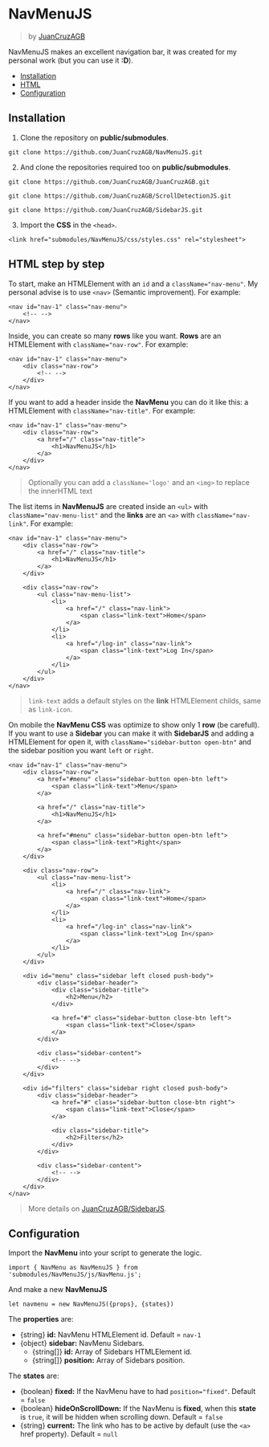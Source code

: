 # NavMenuJS
> by [JuanCruzAGB](https://github.com/JuanCruzAGB)

NavMenuJS makes an excellent navigation bar, it was created for my personal work (but you can use it **:D**).

 - [Installation](#installation)
 - [HTML](#html-step-by-step)
 - [Configuration](#configuration)
  

## Installation

 1. Clone the repository on **public/submodules**.
```
git clone https://github.com/JuanCruzAGB/NavMenuJS.git
```
 2. And clone the repositories required too on **public/submodules**.
```
git clone https://github.com/JuanCruzAGB/JuanCruzAGB.git

git clone https://github.com/JuanCruzAGB/ScrollDetectionJS.git

git clone https://github.com/JuanCruzAGB/SidebarJS.git
```
 3. Import the **CSS** in the `<head>`.
```
<link href="submodules/NavMenuJS/css/styles.css" rel="stylesheet">
```
## HTML step by step
To start, make an HTMLElement with an `id` and a `className="nav-menu"`. My personal advise is to use `<nav>` (Semantic improvement).
For example:
```
<nav id="nav-1" class="nav-menu">
	<!-- -->
</nav>
```
Inside, you can create so many **rows** like you want. **Rows** are an HTMLElement with `className="nav-row"`.
For example:
```
<nav id="nav-1" class="nav-menu">
	<div class="nav-row">
		<!-- -->
	</div>
</nav>
```
If you want to add a header inside the **NavMenu** you can do it like this: a HTMLElement with `className="nav-title"`.
For example:
```
<nav id="nav-1" class="nav-menu">
	<div class="nav-row">
		<a href="/" class="nav-title">
			<h1>NavMenuJS</h1>
		</a>
	</div>
</nav>
```
> Optionally you can add a `className='logo'` and an `<img>` to replace the innerHTML text

The list items in **NavMenuJS** are created inside an `<ul>` with `className="nav-menu-list"` and the **links** are an `<a>` with `className="nav-link"`.
For example:
```
<nav id="nav-1" class="nav-menu">
	<div class="nav-row">
		<a href="/" class="nav-title">
			<h1>NavMenuJS</h1>
		</a>
	</div>

	<div class="nav-row">
		<ul class="nav-menu-list">
			<li>
				<a href="/" class="nav-link">
					<span class="link-text">Home</span>
				</a>
			</li>
			<li>
				<a href="/log-in" class="nav-link">
					<span class="link-text">Log In</span>
				</a>
			</li>
		</ul>
	</div>
</nav>
```
> `link-text` adds a default styles on the **link** HTMLElement childs, same as `link-icon`.

On mobile the **NavMenu CSS** was optimize to show only 1 **row** (be carefull).
If you want to use a **Sidebar** you can make it with **SidebarJS** and adding a HTMLElement for open it, with `className="sidebar-button open-btn"` and the sidebar position you want `left` or `right`.
```
<nav id="nav-1" class="nav-menu">
	<div class="nav-row">
		<a href="#menu" class="sidebar-button open-btn left">
			<span class="link-text">Menu</span>
		</a>

		<a href="/" class="nav-title">
			<h1>NavMenuJS</h1>
		</a>

		<a href="#menu" class="sidebar-button open-btn left">
			<span class="link-text">Right</span>
		</a>
	</div>

	<div class="nav-row">
		<ul class="nav-menu-list">
			<li>
				<a href="/" class="nav-link">
					<span class="link-text">Home</span>
				</a>
			</li>
			<li>
				<a href="/log-in" class="nav-link">
					<span class="link-text">Log In</span>
				</a>
			</li>
		</ul>
	</div>

	<div id="menu" class="sidebar left closed push-body">
		<div class="sidebar-header">
			<div class="sidebar-title">
				<h2>Menu</h2>
			</div>
			
			<a href="#" class="sidebar-button close-btn left">
				<span class="link-text">Close</span>
			</a>
		</div>

		<div class="sidebar-content">
			<!-- -->
		</div>
	</div>

	<div id="filters" class="sidebar right closed push-body">
		<div class="sidebar-header">
			<a href="#" class="sidebar-button close-btn right">
				<span class="link-text">Close</span>
			</a>
			
			<div class="sidebar-title">
				<h2>Filters</h2>
			</div>
		</div>

		<div class="sidebar-content">
			<!-- -->
		</div>
	</div>
</nav>
```
> More details on [JuanCruzAGB/SidebarJS](https://github.com/JuanCruzAGB/SidebarJS.git).

## Configuration
Import the **NavMenu** into your script to generate the logic.
```
import { NavMenu as NavMenuJS } from 'submodules/NavMenuJS/js/NavMenu.js';
```
And make a new **NavMenuJS**
```
let navmenu = new NavMenuJS({props}, {states})
```
The **properties** are:
 - {string} **id:** NavMenu HTMLElement id. Default = `nav-1`
 - {object} **sidebar:** NavMenu Sidebars.
	 - {string[]} **id:** Array of Sidebars HTMLElement id.
	 - {string[]} **position:** Array of Sidebars position.

The **states** are:
 - {boolean} **fixed:** If the NavMenu have to had `position="fixed"`. Default = `false`
 - {boolean} **hideOnScrollDown:** If the NavMenu is **fixed**, when this **state** is `true`, it will be hidden when scrolling down. Default = `false`
 - {string} **current:** The link who has to be active by default (use the `<a>` href property). Default = `null`